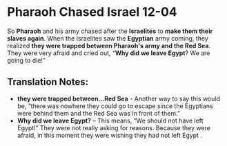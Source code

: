 Pharaoh Chased Israel 12-04
=============================


So **Pharaoh** and his army chased after the **Israelites** to **make
them their slaves again**. When the Israelites saw the **Egyptian**
army coming, they realized **they were trapped between Pharaoh's army
and the Red Sea**. They were very afraid and cried out, “**Why did we
leave Egypt**? We are going to die!”

Translation Notes:
------------------

-   **they were trapped between…Red Sea** - Another way to say this
    would be, “there was nowhere they could go to escape since the
    Egyptians were behind them and the Red Sea was in front of them.”
-   **Why did we leave Egypt?** – This means, “We should not have left
    Egypt!” They were not really asking for reasons. Because they were
    afraid, in this moment they were wishing they had not left Egypt .

